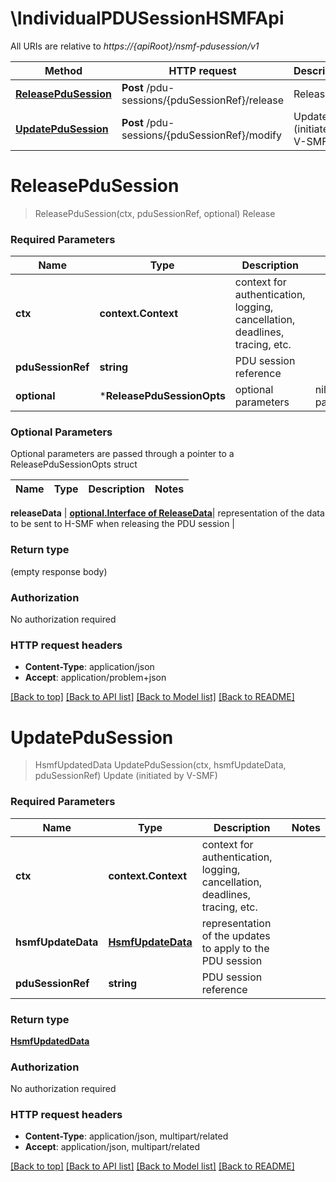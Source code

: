 # \IndividualPDUSessionHSMFApi

All URIs are relative to *https://{apiRoot}/nsmf-pdusession/v1*

Method | HTTP request | Description
------------- | ------------- | -------------
[**ReleasePduSession**](IndividualPDUSessionHSMFApi.md#ReleasePduSession) | **Post** /pdu-sessions/{pduSessionRef}/release | Release
[**UpdatePduSession**](IndividualPDUSessionHSMFApi.md#UpdatePduSession) | **Post** /pdu-sessions/{pduSessionRef}/modify | Update (initiated by V-SMF)


# **ReleasePduSession**
> ReleasePduSession(ctx, pduSessionRef, optional)
Release

### Required Parameters

Name | Type | Description  | Notes
------------- | ------------- | ------------- | -------------
 **ctx** | **context.Context** | context for authentication, logging, cancellation, deadlines, tracing, etc.
  **pduSessionRef** | **string**| PDU session reference | 
 **optional** | ***ReleasePduSessionOpts** | optional parameters | nil if no parameters

### Optional Parameters
Optional parameters are passed through a pointer to a ReleasePduSessionOpts struct

Name | Type | Description  | Notes
------------- | ------------- | ------------- | -------------

 **releaseData** | [**optional.Interface of ReleaseData**](ReleaseData.md)| representation of the data to be sent to H-SMF when releasing the PDU session | 

### Return type

 (empty response body)

### Authorization

No authorization required

### HTTP request headers

 - **Content-Type**: application/json
 - **Accept**: application/problem+json

[[Back to top]](#) [[Back to API list]](../README.md#documentation-for-api-endpoints) [[Back to Model list]](../README.md#documentation-for-models) [[Back to README]](../README.md)

# **UpdatePduSession**
> HsmfUpdatedData UpdatePduSession(ctx, hsmfUpdateData, pduSessionRef)
Update (initiated by V-SMF)

### Required Parameters

Name | Type | Description  | Notes
------------- | ------------- | ------------- | -------------
 **ctx** | **context.Context** | context for authentication, logging, cancellation, deadlines, tracing, etc.
  **hsmfUpdateData** | [**HsmfUpdateData**](HsmfUpdateData.md)| representation of the updates to apply to the PDU session | 
  **pduSessionRef** | **string**| PDU session reference | 

### Return type

[**HsmfUpdatedData**](HsmfUpdatedData.md)

### Authorization

No authorization required

### HTTP request headers

 - **Content-Type**: application/json, multipart/related
 - **Accept**: application/json, multipart/related

[[Back to top]](#) [[Back to API list]](../README.md#documentation-for-api-endpoints) [[Back to Model list]](../README.md#documentation-for-models) [[Back to README]](../README.md)


